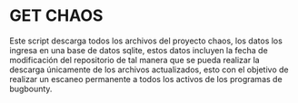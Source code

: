 # GET CHAOS
Este script descarga todos los archivos del proyecto chaos, los datos los ingresa en una base de datos sqlite, estos datos incluyen la fecha de modificación del repositorio de tal manera que se pueda realizar la descarga únicamente de los archivos actualizados, esto con el objetivo de realizar un escaneo permanente a todos los activos de los programas de bugbounty. 
